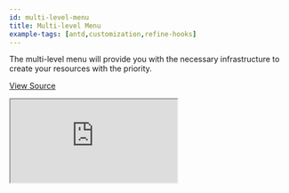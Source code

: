 ```yaml
---
id: multi-level-menu
title: Multi-level Menu
example-tags: [antd,customization,refine-hooks]
---
```


The multi-level menu will provide you with the necessary infrastructure to create your resources with the priority.

[View Source](https://github.com/pankod/refine/tree/master/examples/multi-level-menu)

<iframe loading="lazy" src="https://stackblitz.com//github/pankod/refine/tree/master/examples/multi-level-menu?embed=1&view=preview&theme=dark&preset=node&ctl=1"
    style={{width: "100%", height:"80vh", border: "0px", borderRadius: "8px", overflow:"hidden"}}
    title="refine-multi-level-menu-example"
></iframe>